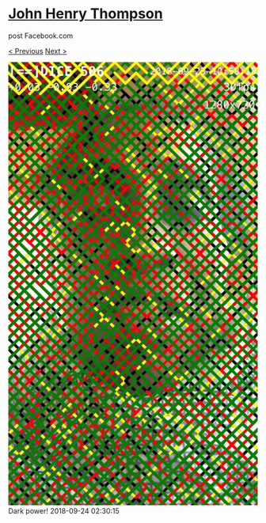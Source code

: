 # [John Henry Thompson](../README.md)
post Facebook.com

[< Previous](2018-09-24-6.md) [Next >](2018-09-20-1.md)

[![](../media/2018-09-24/Timeline-Photos-Dark-power.jpg)](../README.md)
Dark power!
2018-09-24 02:30:15